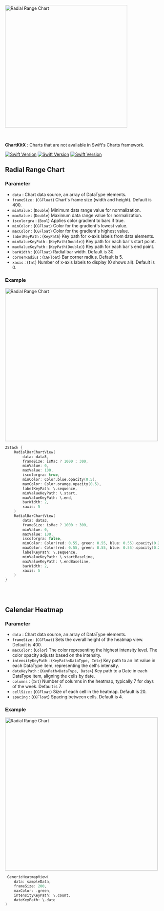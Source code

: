 <img width="400" alt="Radial Range Chart" src="https://github.com/user-attachments/assets/3b061069-c785-4d1c-b2cf-8797bd784c2c">

<br/>
<br/>
<br/>


**ChartKitX** : Charts that are not available in Swift's Charts framework.


[![Swift Version](https://img.shields.io/badge/Xcode-16.0+-blue.svg)](https://swift.org)
[![Swift Version](https://img.shields.io/badge/iOS-18.0+-blue.svg)](https://swift.org)
[![Swift Version](https://img.shields.io/badge/Swift-5.0+-orange.svg)](https://swift.org)

## Radial Range Chart

### Parameter

- `data` : Chart data source, an array of DataType elements.
- `frameSize` : (`CGFloat`) Chart's frame size (width and height). Default is 400.
- `minValue` : (`Double`) Minimum data range value for normalization.
- `maxValue` : (`Double`) Maximum data range value for normalization.
- `iscolorgra` : (`Bool`) Applies color gradient to bars if true.
- `minColor` : (`CGFloat`) Color for the gradient's lowest value.
- `maxColor` : (`CGFloat`) Color for the gradient's highest value.
- `labelKeyPath` : (`KeyPath`) Key path for x-axis labels from data elements.
- `minValueKeyPath` : (`KeyPath(Double)`) Key path for each bar's start point.
- `maxValueKeyPath` : (`KeyPath(Double)`) Key path for each bar's end point.
- `barWidth` : (`CGFloat`) Radial bar width. Default is 30.
- `cornerRadius` : (`CGFloat`) Bar corner radius. Default is 5.
- `xaxis` : (`Int`) Number of x-axis labels to display (0 shows all). Default is 0.

### Example

<img width="500" alt="Radial Range Chart" src="https://github.com/user-attachments/assets/69b3bc4e-33fc-464a-a87b-adeceba94117">

```swift
ZStack {
    RadialBarChartView(
        data: data3,
        frameSize: isMac ? 1000 : 300,
        minValue: 0,
        maxValue: 100,
        iscolorgra: true,
        minColor: Color.blue.opacity(0.5),
        maxColor: Color.orange.opacity(0.5),
        labelKeyPath: \.sequence,
        minValueKeyPath: \.start,
        maxValueKeyPath: \.end,
        barWidth: 2,
        xaxis: 5
    )
    RadialBarChartView(
        data: data3,
        frameSize: isMac ? 1000 : 300,
        minValue: 0,
        maxValue: 100,
        iscolorgra: false,
        minColor: Color(red: 0.55, green: 0.55, blue: 0.55).opacity(0.25),
        maxColor: Color(red: 0.55, green: 0.55, blue: 0.55).opacity(0.25),
        labelKeyPath: \.sequence,
        minValueKeyPath: \.startBaseline,
        maxValueKeyPath: \.endBaseline,
        barWidth: 2,
        xaxis: 5
    )
}
```
<br/>
<br/>

## Calendar Heatmap

### Parameter

- `data` : Chart data source, an array of DataType elements.
- `frameSize` : (`CGFloat`) Sets the overall height of the heatmap view. Default is 400.
- `maxColor` : (`Color`) The color representing the highest intensity level. The color opacity adjusts based on the intensity.
- `intensityKeyPath` : (`KeyPath<DataType, Int>`) Key path to an Int value in each DataType item, representing the cell's intensity.
- `dateKeyPath` : (`KeyPath<DataType, Date>`) Key path to a Date in each DataType item, aligning the cells by date.
- `columns` : (`Int`) Number of columns in the heatmap, typically 7 for days of the week. Default is 7.
- `cellSize` : (`CGFloat`) Size of each cell in the heatmap. Default is 20.
- `spacing` : (`CGFloat`) Spacing between cells. Default is 4.

### Example

<img width="500" alt="Radial Range Chart" src="https://github.com/user-attachments/assets/6f859dad-37e6-41f1-be97-ffaada18dbcb">

```swift
 GenericHeatmapView(
    data: sampleData,
    frameSize: 200,
    maxColor: .green,
    intensityKeyPath: \.count,
    dateKeyPath: \.date
)
```
